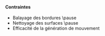 #### Contraintes

- Balayage des bordures \pause
- Nettoyage des surfaces \pause
- Efficacité de la génération de mouvement
